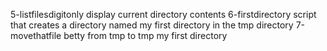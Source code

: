 5-listfilesdigitonly display current directory contents
6-firstdirectory script that creates a directory named my first directory in the tmp directory
7-movethatfile betty from tmp to tmp my first directory
